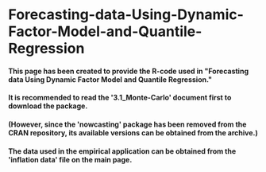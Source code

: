 # Forecasting-data-Using-Dynamic-Factor-Model-and-Quantile-Regression

#### This page has been created to provide the R-code used in "Forecasting data Using Dynamic Factor Model and Quantile Regression."
#### It is recommended to read the '3.1_Monte-Carlo' document first to download the package.
#### (However, since the 'nowcasting' package has been removed from the CRAN repository, its available versions can be obtained from the archive.)

#### The data used in the empirical application can be obtained from the 'inflation data' file on the main page.

